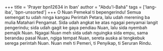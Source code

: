 +++
title = 'Prayer bpn12634 in Iban'
author = "Abdu'l-Bahá"
tags = ['lang-iba', 'bpn-unsorted']
+++
O Nuan Pemekal ti bepengerindu! Semua semengat tu udah ninga kangau Perintah Petara, lalu udah merening ba mulia Matahari Pengamat. Sida udah angkat ke atas ngagai penyamai langit pengerindu; sida udah gagit ke gaya pendiau Nuan, lalu sida nyembah pemajik Nuan. Ngagai Nuan meh sida udah nguingka sida empu, sama berandau pasal Nuan, ngiga tempat Nuan, sereta auska ai tengkebuk serega perintah Nuan.
Nuan meh ti Pemeri, ti Penyikap, ti Seruran Rindu.
